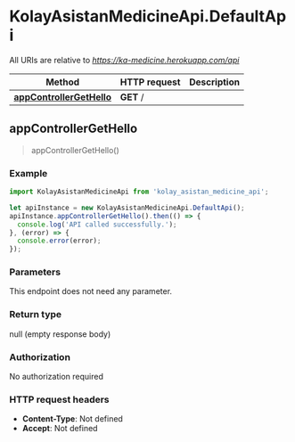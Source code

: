 # KolayAsistanMedicineApi.DefaultApi

All URIs are relative to *https://ka-medicine.herokuapp.com/api*

Method | HTTP request | Description
------------- | ------------- | -------------
[**appControllerGetHello**](DefaultApi.md#appControllerGetHello) | **GET** / | 



## appControllerGetHello

> appControllerGetHello()



### Example

```javascript
import KolayAsistanMedicineApi from 'kolay_asistan_medicine_api';

let apiInstance = new KolayAsistanMedicineApi.DefaultApi();
apiInstance.appControllerGetHello().then(() => {
  console.log('API called successfully.');
}, (error) => {
  console.error(error);
});

```

### Parameters

This endpoint does not need any parameter.

### Return type

null (empty response body)

### Authorization

No authorization required

### HTTP request headers

- **Content-Type**: Not defined
- **Accept**: Not defined

